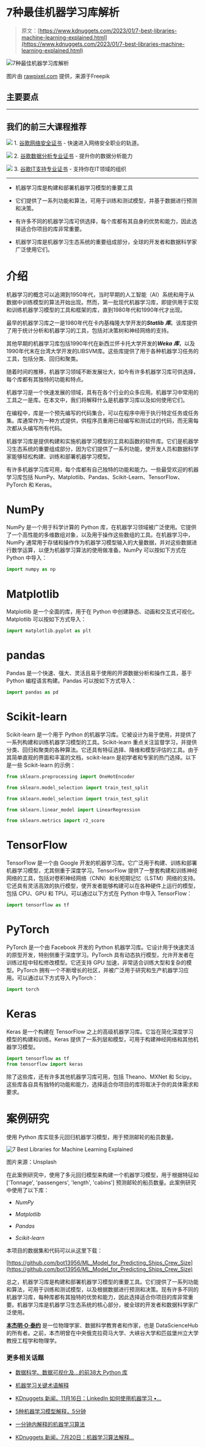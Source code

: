 # 7种最佳机器学习库解析

> 原文：[https://www.kdnuggets.com/2023/01/7-best-libraries-machine-learning-explained.html](https://www.kdnuggets.com/2023/01/7-best-libraries-machine-learning-explained.html)

![7种最佳机器学习库解析](../Images/f5c7920da06d0ca5a874e5557e0ed223.png)

图片由 [rawpixel.com](https://www.freepik.com/free-photo/ai-technology-brain-background-digital-transformation-concept_17164388.htm#query=machine%20learning&position=4&from_view=search&track=sph) 提供，来源于Freepik

## 主要要点

* * *

## 我们的前三大课程推荐

![](../Images/0244c01ba9267c002ef39d4907e0b8fb.png) 1\. [谷歌网络安全证书](https://www.kdnuggets.com/google-cybersecurity) - 快速进入网络安全职业的轨道。

![](../Images/e225c49c3c91745821c8c0368bf04711.png) 2\. [谷歌数据分析专业证书](https://www.kdnuggets.com/google-data-analytics) - 提升你的数据分析能力

![](../Images/0244c01ba9267c002ef39d4907e0b8fb.png) 3\. [谷歌IT支持专业证书](https://www.kdnuggets.com/google-itsupport) - 支持你在IT领域的组织

* * *

+   机器学习库是构建和部署机器学习模型的重要工具

+   它们提供了一系列功能和算法，可用于训练和测试模型，并基于数据进行预测和决策。

+   有许多不同的机器学习库可供选择，每个库都有其自身的优势和能力，因此选择适合你项目的库非常重要。

+   机器学习库是机器学习生态系统的重要组成部分，全球的开发者和数据科学家广泛使用它们。

# 介绍

机器学习的概念可以追溯到1950年代，当时早期的人工智能（AI）系统和用于从数据中训练模型的算法开始出现。然而，第一批现代机器学习库，即提供用于实现和训练机器学习模型的工具和框架的库，直到1980年代和1990年代才出现。

最早的机器学习库之一是1980年代在卡内基梅隆大学开发的***Statlib*** ***库***。该库提供了用于统计分析和机器学习的工具，包括对决策树和神经网络的支持。

其他早期的机器学习库包括1990年代在新西兰怀卡托大学开发的***Weka*** ***库***，以及1990年代末在台湾大学开发的LIBSVM库。这些库提供了用于各种机器学习任务的工具，包括分类、回归和聚类。

随着时间的推移，机器学习领域不断发展壮大，如今有许多机器学习库可供选择，每个库都有其独特的功能和特点。

机器学习是一个快速发展的领域，具有在各个行业的众多应用。机器学习中常用的工具之一是库。在本文中，我们将解释什么是机器学习库以及如何使用它们。

在编程中，库是一个预先编写的代码集合，可以在程序中用于执行特定任务或任务集。库通常作为一种方式提供，供程序员重用已经编写和测试过的代码，而无需每次都从头编写所有代码。

机器学习库是提供构建和实施机器学习模型的工具和函数的软件库。它们是机器学习生态系统的重要组成部分，因为它们提供了一系列功能，使开发人员和数据科学家能够轻松构建、训练和部署机器学习模型。

有许多机器学习库可用，每个库都有自己独特的功能和能力。一些最受欢迎的机器学习库包括 NumPy、Matplotlib、Pandas、Scikit-Learn、TensorFlow、PyTorch 和 Keras。

# NumPy

NumPy 是一个用于科学计算的 Python 库，在机器学习领域被广泛使用。它提供了一个高性能的多维数组对象，以及用于操作这些数组的工具。在机器学习中，NumPy 通常用于存储和操作作为机器学习模型输入的大量数据，并对这些数据进行数学运算，以便为机器学习算法的使用做准备。NumPy 可以按如下方式在 Python 中导入：

```py
import numpy as np
```

# Matplotlib

Matplotlib 是一个全面的库，用于在 Python 中创建静态、动画和交互式可视化。Matplotlib 可以按如下方式导入：

```py
import matplotlib.pyplot as plt
```

# pandas

Pandas 是一个快速、强大、灵活且易于使用的开源数据分析和操作工具，基于 Python 编程语言构建。Pandas 可以按如下方式导入：

```py
import pandas as pd
```

# Scikit-learn

Scikit-learn 是一个用于 Python 的机器学习库。它被设计为易于使用，并提供了一系列构建和训练机器学习模型的工具。Scikit-learn 重点关注监督学习，并提供分类、回归和聚类的各种算法。它还具有特征选择、降维和模型评估的工具。由于其简单直观的界面和丰富的文档，scikit-learn 是初学者和专家的热门选择。以下是一些 Scikit-learn 的示例：

```py
from sklearn.preprocessing import OneHotEncoder

from sklearn.model_selection import train_test_split

from sklearn.model_selection import train_test_split

from sklearn.linear_model import LinearRegression

from sklearn.metrics import r2_score
```

# TensorFlow

TensorFlow 是一个由 Google 开发的机器学习库。它广泛用于构建、训练和部署机器学习模型，尤其侧重于深度学习。TensorFlow 提供了一整套构建和训练神经网络的工具，包括对卷积神经网络（CNN）和长短期记忆（LSTM）网络的支持。它还具有灵活高效的执行模型，使开发者能够构建可以在各种硬件上运行的模型，包括 CPU、GPU 和 TPU。可以通过以下方式在 Python 中导入 TensorFlow：

```py
import tensorflow as tf
```

# PyTorch

PyTorch 是一个由 Facebook 开发的 Python 机器学习库。它设计用于快速灵活的原型开发，特别侧重于深度学习。PyTorch 具有动态执行模型，允许开发者在训练过程中轻松修改模型。它还支持 GPU 加速，非常适合训练大型和复杂的模型。PyTorch 拥有一个不断增长的社区，并被广泛用于研究和生产机器学习应用。可以通过以下方式导入 PyTorch：

```py
import torch
```

# Keras

Keras 是一个构建在 TensorFlow 之上的高级机器学习库。它旨在简化深度学习模型的构建和训练。Keras 提供了一系列层和模型，可用于构建神经网络和其他机器学习模型。

```py
import tensorflow as tf
from tensorflow import keras 
```

除了这些库，还有许多其他机器学习库可用，包括 Theano、MXNet 和 Scipy。这些库各自具有独特的功能和能力，选择适合你项目的库将取决于你的具体需求和要求。

# 案例研究

使用 Python 库实现多元回归机器学习模型，用于预测邮轮的船员数量。

![7 Best Libraries for Machine Learning Explained](../Images/844ec33b9b7e4dba2af762db8241e359.png)

图片来源：Unsplash

在此案例研究中，使用了多元回归模型来构建一个机器学习模型，用于根据特征如 ['Tonnage', 'passengers', 'length', 'cabins'] 预测邮轮的船员数量。此案例研究中使用了以下库：

+   *NumPy*

+   *Matplotlib*

+   *Pandas*

+   *Scikit-learn*

本项目的数据集和代码可以从这里下载：

[https://github.com/bot13956/ML_Model_for_Predicting_Ships_Crew_Size](https://github.com/bot13956/ML_Model_for_Predicting_Ships_Crew_Size)

总之，机器学习库是构建和部署机器学习模型的重要工具。它们提供了一系列功能和算法，可用于训练和测试模型，以及根据数据进行预测和决策。现有许多不同的机器学习库，每种库都有其独特的优势和能力，因此选择适合你项目的库非常重要。机器学习库是机器学习生态系统的核心部分，被全球的开发者和数据科学家广泛使用。

**[本杰明·O·泰约](https://www.linkedin.com/in/benjamin-o-tayo-ph-d-a2717511/)** 是一位物理学家、数据科学教育者和作家，也是 DataScienceHub 的所有者。之前，本杰明曾在中央俄克拉荷马大学、大峡谷大学和匹兹堡州立大学教授工程学和物理学。

### 更多相关话题

+   [数据科学、数据可视化及…的前38大 Python 库](https://www.kdnuggets.com/2020/11/top-python-libraries-data-science-data-visualization-machine-learning.html)

+   [机器学习关键术语解释](https://www.kdnuggets.com/2016/05/machine-learning-key-terms-explained.html)

+   [KDnuggets 新闻，11月16日：LinkedIn 如何使用机器学习 •…](https://www.kdnuggets.com/2022/n45.html)

+   [5种机器学习模型解释，5分钟](https://www.kdnuggets.com/5-machine-learning-models-explained-in-5-minutes)

+   [一分钟内解释的机器学习算法](https://www.kdnuggets.com/2022/07/machine-learning-algorithms-explained-less-1-minute.html)

+   [KDnuggets 新闻，7月20日：机器学习算法解释…](https://www.kdnuggets.com/2022/n29.html)
